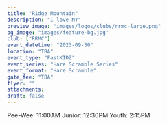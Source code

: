 ```yaml
---
title: "Ridge Mountain"
description: "I love NY"
preview_image: "images/logos/clubs/rrmc-large.png"
bg_image: "images/feature-bg.jpg"
club: ["RRMC"]
event_datetime: "2023-09-30"
location: "TBA"
event_type: "FastKIDZ"
event_series: "Hare Scramble Series"
event_format: "Hare Scramble"
gate_fee: "TBA"
flyer: ""
attachments:
draft: false
---
```


Pee-Wee: 11:00AM
Junior: 12:30PM
Youth: 2:15PM